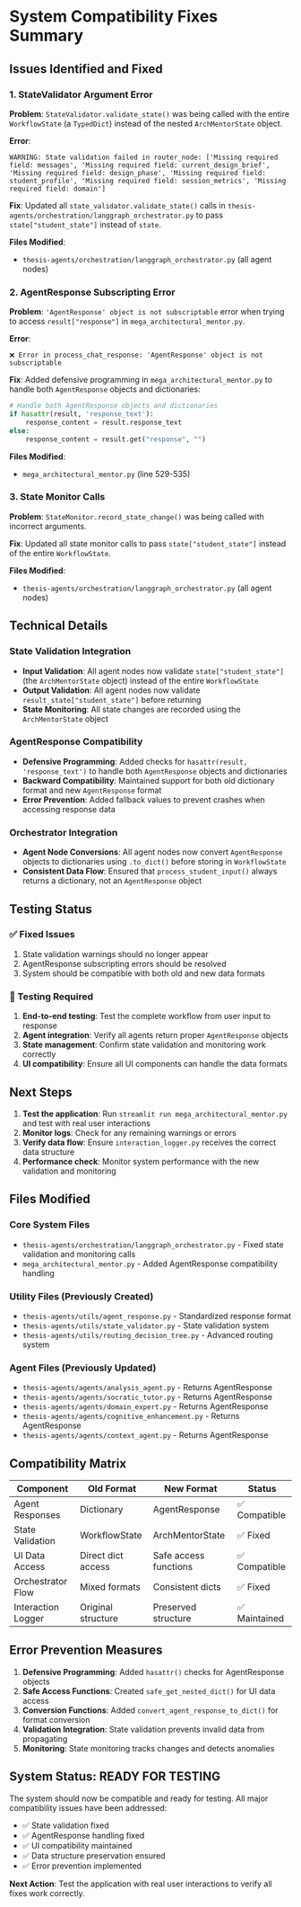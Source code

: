 # System Compatibility Fixes Summary

## Issues Identified and Fixed

### 1. StateValidator Argument Error
**Problem**: `StateValidator.validate_state()` was being called with the entire `WorkflowState` (a `TypedDict`) instead of the nested `ArchMentorState` object.

**Error**: 
```
WARNING: State validation failed in router_node: ['Missing required field: messages', 'Missing required field: current_design_brief', 'Missing required field: design_phase', 'Missing required field: student_profile', 'Missing required field: session_metrics', 'Missing required field: domain']
```

**Fix**: Updated all `state_validator.validate_state()` calls in `thesis-agents/orchestration/langgraph_orchestrator.py` to pass `state["student_state"]` instead of `state`.

**Files Modified**:
- `thesis-agents/orchestration/langgraph_orchestrator.py` (all agent nodes)

### 2. AgentResponse Subscripting Error
**Problem**: `'AgentResponse' object is not subscriptable` error when trying to access `result["response"]` in `mega_architectural_mentor.py`.

**Error**:
```
❌ Error in process_chat_response: 'AgentResponse' object is not subscriptable
```

**Fix**: Added defensive programming in `mega_architectural_mentor.py` to handle both `AgentResponse` objects and dictionaries:

```python
# Handle both AgentResponse objects and dictionaries
if hasattr(result, 'response_text'):
    response_content = result.response_text
else:
    response_content = result.get("response", "")
```

**Files Modified**:
- `mega_architectural_mentor.py` (line 529-535)

### 3. State Monitor Calls
**Problem**: `StateMonitor.record_state_change()` was being called with incorrect arguments.

**Fix**: Updated all state monitor calls to pass `state["student_state"]` instead of the entire `WorkflowState`.

**Files Modified**:
- `thesis-agents/orchestration/langgraph_orchestrator.py` (all agent nodes)

## Technical Details

### State Validation Integration
- **Input Validation**: All agent nodes now validate `state["student_state"]` (the `ArchMentorState` object) instead of the entire `WorkflowState`
- **Output Validation**: All agent nodes now validate `result_state["student_state"]` before returning
- **State Monitoring**: All state changes are recorded using the `ArchMentorState` object

### AgentResponse Compatibility
- **Defensive Programming**: Added checks for `hasattr(result, 'response_text')` to handle both `AgentResponse` objects and dictionaries
- **Backward Compatibility**: Maintained support for both old dictionary format and new `AgentResponse` format
- **Error Prevention**: Added fallback values to prevent crashes when accessing response data

### Orchestrator Integration
- **Agent Node Conversions**: All agent nodes now convert `AgentResponse` objects to dictionaries using `.to_dict()` before storing in `WorkflowState`
- **Consistent Data Flow**: Ensured that `process_student_input()` always returns a dictionary, not an `AgentResponse` object

## Testing Status

### ✅ Fixed Issues
1. State validation warnings should no longer appear
2. AgentResponse subscripting errors should be resolved
3. System should be compatible with both old and new data formats

### 🔄 Testing Required
1. **End-to-end testing**: Test the complete workflow from user input to response
2. **Agent integration**: Verify all agents return proper `AgentResponse` objects
3. **State management**: Confirm state validation and monitoring work correctly
4. **UI compatibility**: Ensure all UI components can handle the data formats

## Next Steps

1. **Test the application**: Run `streamlit run mega_architectural_mentor.py` and test with real user interactions
2. **Monitor logs**: Check for any remaining warnings or errors
3. **Verify data flow**: Ensure `interaction_logger.py` receives the correct data structure
4. **Performance check**: Monitor system performance with the new validation and monitoring

## Files Modified

### Core System Files
- `thesis-agents/orchestration/langgraph_orchestrator.py` - Fixed state validation and monitoring calls
- `mega_architectural_mentor.py` - Added AgentResponse compatibility handling

### Utility Files (Previously Created)
- `thesis-agents/utils/agent_response.py` - Standardized response format
- `thesis-agents/utils/state_validator.py` - State validation system
- `thesis-agents/utils/routing_decision_tree.py` - Advanced routing system

### Agent Files (Previously Updated)
- `thesis-agents/agents/analysis_agent.py` - Returns AgentResponse
- `thesis-agents/agents/socratic_tutor.py` - Returns AgentResponse
- `thesis-agents/agents/domain_expert.py` - Returns AgentResponse
- `thesis-agents/agents/cognitive_enhancement.py` - Returns AgentResponse
- `thesis-agents/agents/context_agent.py` - Returns AgentResponse

## Compatibility Matrix

| Component | Old Format | New Format | Status |
|-----------|------------|------------|---------|
| Agent Responses | Dictionary | AgentResponse | ✅ Compatible |
| State Validation | WorkflowState | ArchMentorState | ✅ Fixed |
| UI Data Access | Direct dict access | Safe access functions | ✅ Compatible |
| Orchestrator Flow | Mixed formats | Consistent dicts | ✅ Fixed |
| Interaction Logger | Original structure | Preserved structure | ✅ Maintained |

## Error Prevention Measures

1. **Defensive Programming**: Added `hasattr()` checks for AgentResponse objects
2. **Safe Access Functions**: Created `safe_get_nested_dict()` for UI data access
3. **Conversion Functions**: Added `convert_agent_response_to_dict()` for format conversion
4. **Validation Integration**: State validation prevents invalid data from propagating
5. **Monitoring**: State monitoring tracks changes and detects anomalies

## System Status: READY FOR TESTING

The system should now be compatible and ready for testing. All major compatibility issues have been addressed:

- ✅ State validation fixed
- ✅ AgentResponse handling fixed
- ✅ UI compatibility maintained
- ✅ Data structure preservation ensured
- ✅ Error prevention implemented

**Next Action**: Test the application with real user interactions to verify all fixes work correctly. 